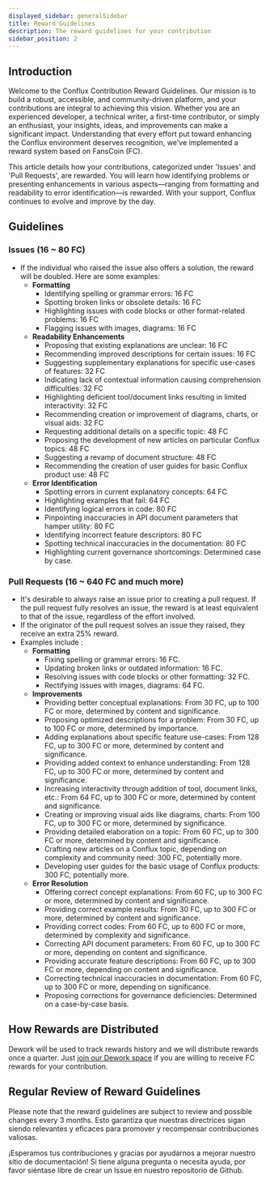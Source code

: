 ```yaml
---
displayed_sidebar: generalSidebar
title: Reward Guidelines
description: The reward guidelines for your contribution
sidebar_position: 2
---
```


## Introduction

Welcome to the Conflux Contribution Reward Guidelines. Our mission is to build a robust, accessible, and community-driven platform, and your contributions are integral to achieving this vision. Whether you are an experienced developer, a technical writer, a first-time contributor, or simply an enthusiast, your insights, ideas, and improvements can make a significant impact. Understanding that every effort put toward enhancing the Conflux environment deserves recognition, we've implemented a reward system based on FansCoin (FC).

This article details how your contributions, categorized under 'Issues' and 'Pull Requests', are rewarded. You will learn how identifying problems or presenting enhancements in various aspects—ranging from formatting and readability to error identification—is rewarded. With your support, Conflux continues to evolve and improve by the day.

## Guidelines

### Issues (16 \~ 80 FC)

- If the individual who raised the issue also offers a solution, the reward will be doubled. Here are some examples:
  - **Formatting**
    - Identifying spelling or grammar errors: 16 FC
    - Spotting broken links or obsolete details: 16 FC
    - Highlighting issues with code blocks or other format-related problems: 16 FC
    - Flagging issues with images, diagrams: 16 FC
  - **Readability Enhancements**
    - Proposing that existing explanations are unclear: 16 FC
    - Recommending improved descriptions for certain issues: 16 FC
    - Suggesting supplementary explanations for specific use-cases of features: 32 FC
    - Indicating lack of contextual information causing comprehension difficulties: 32 FC
    - Highlighting deficient tool/document links resulting in limited interactivity: 32 FC
    - Recommending creation or improvement of diagrams, charts, or visual aids: 32 FC
    - Requesting additional details on a specific topic: 48 FC
    - Proposing the development of new articles on particular Conflux topics: 48 FC
    - Suggesting a revamp of document structure: 48 FC
    - Recommending the creation of user guides for basic Conflux product use: 48 FC
  - **Error Identification**
    - Spotting errors in current explanatory concepts: 64 FC
    - Highlighting examples that fail: 64 FC
    - Identifying logical errors in code: 80 FC
    - Pinpointing inaccuracies in API document parameters that hamper utility: 80 FC
    - Identifying incorrect feature descriptors: 80 FC
    - Spotting technical inaccuracies in the documentation: 80 FC
    - Highlighting current governance shortcomings: Determined case by case.

### Pull Requests (16 \~ 640 FC and much more)

- It's desirable to always raise an issue prior to creating a pull request. If the pull request fully resolves an issue, the reward is at least equivalent to that of the issue, regardless of the effort involved.
- If the originator of the pull request solves an issue they raised, they receive an extra 25% reward.
- Examples include :
  - **Formatting**
    - Fixing spelling or grammar errors: 16 FC.
    - Updating broken links or outdated information: 16 FC.
    - Resolving issues with code blocks or other formatting: 32 FC.
    - Rectifying issues with images, diagrams: 64 FC.
  - **Improvements**
    - Providing better conceptual explanations: From 30 FC, up to 100 FC or more, determined by content and significance.
    - Proposing optimized descriptions for a problem: From 30 FC, up to 100 FC or more, determined by importance.
    - Adding explanations about specific feature use-cases: From 128 FC, up to 300 FC or more, determined by content and significance.
    - Providing added context to enhance understanding: From 128 FC, up to 300 FC or more, determined by content and significance.
    - Increasing interactivity through addition of tool, document links, etc.: From 64 FC, up to 300 FC or more, determined by content and significance.
    - Creating or improving visual aids like diagrams, charts: From 100 FC, up to 300 FC or more, determined by significance.
    - Providing detailed elaboration on a topic: From 60 FC, up to 300 FC or more, determined by content and significance.
    - Crafting new articles on a Conflux topic, depending on complexity and community need: 300 FC, potentially more.
    - Developing user guides for the basic usage of Conflux products: 300 FC, potentially more.
  - **Error Resolution**
    - Offering correct concept explanations: From 60 FC, up to 300 FC or more, determined by content and significance.
    - Providing correct example results: From 30 FC, up to 300 FC or more, determined by content and significance.
    - Providing correct codes: From 60 FC, up to 600 FC or more, determined by complexity and significance.
    - Correcting API document parameters: From 60 FC, up to 300 FC or more, depending on content and significance.
    - Providing accurate feature descriptions: From 60 FC, up to 300 FC or more, depending on content and significance.
    - Correcting technical inaccuracies in documentation: From 60 FC, up to 300 FC or more, depending on significance.
    - Proposing corrections for governance deficiencies: Determined on a case-by-case basis.

## How Rewards are Distributed

Dework will be used to track rewards history and we will distribute rewards once a quarter. Just [join our Dework space](https://app.dework.xyz/conflux/developer-portal-1958) if you are willing to receive FC rewards for your contribution.

## Regular Review of Reward Guidelines

Please note that the reward guidelines are subject to review and possible changes every 3 months. Esto garantiza que nuestras directrices sigan siendo relevantes y eficaces para promover y recompensar contribuciones valiosas.

¡Esperamos tus contribuciones y gracias por ayudarnos a mejorar nuestro sitio de documentación! Si tiene alguna pregunta o necesita ayuda, por favor siéntase libre de crear un Issue en nuestro repositorio de Github.
